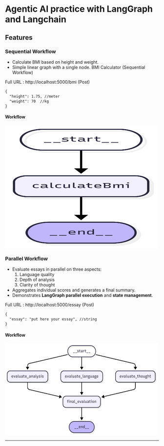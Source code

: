 # Agentic AI practice with LangGraph and Langchain


## Features

### Sequential Workflow
- Calculate BMI based on height and weight.  
- Simple linear graph with a single node. 
BMI Calculator (Sequential Workflow)

Full URL : http://localhost:5000/bmi (Post)
```
{
  "height": 1.75, //meter
  "weight": 70  //kg
}
```


#### Workflow
<img src="./src/assets/bmi.png" alt="BMI Graph" width="500" height="400"/>



### Parallel Workflow
- Evaluate essays in parallel on three aspects:
  1. Language quality  
  2. Depth of analysis  
  3. Clarity of thought  
- Aggregates individual scores and generates a final summary.  
- Demonstrates **LangGraph parallel execution** and **state management**.  

Full URL : http://localhost:5000/essay (Post)
```
{
  "essay": "put here your essay", //string
}
```

#### Workflow
<img src="./src/assets/essay.png" alt="BMI Graph" width="500" height="300"/>


---

